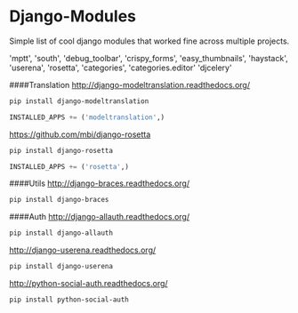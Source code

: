 Django-Modules
==============

Simple list of cool django modules that worked fine across multiple projects.


'mptt',
'south',
'debug_toolbar',
'crispy_forms',
'easy_thumbnails',
'haystack',
'userena',
'rosetta',
'categories',
'categories.editor'
'djcelery'



####Translation
http://django-modeltranslation.readthedocs.org/
```sh
pip install django-modeltranslation
```
```python
INSTALLED_APPS += ('modeltranslation',)
```
https://github.com/mbi/django-rosetta
```sh
pip install django-rosetta
```
```python
INSTALLED_APPS += ('rosetta',)
```
####Utils
http://django-braces.readthedocs.org/
```sh
pip install django-braces
```

####Auth
http://django-allauth.readthedocs.org/
```sh
pip install django-allauth
```

http://django-userena.readthedocs.org/
```sh
pip install django-userena
```

http://python-social-auth.readthedocs.org/
```sh
pip install python-social-auth
```
